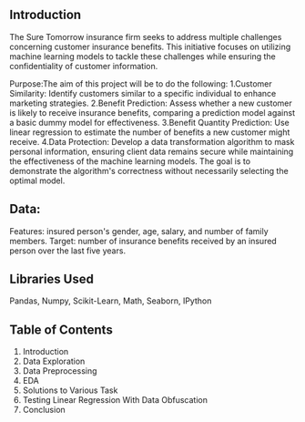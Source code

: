 ## Introduction 
The Sure Tomorrow insurance firm seeks to address multiple challenges concerning customer insurance benefits. This initiative focuses on utilizing machine learning models to tackle these challenges while ensuring the confidentiality of customer information.

Purpose:The aim of this project will be to do the following: 
1.Customer Similarity: Identify customers similar to a specific individual to enhance marketing strategies.
2.Benefit Prediction: Assess whether a new customer is likely to receive insurance benefits, comparing a prediction model against a basic dummy model for effectiveness.
3.Benefit Quantity Prediction: Use linear regression to estimate the number of benefits a new customer might receive.
4.Data Protection: Develop a data transformation algorithm to mask personal information, ensuring client data remains secure while maintaining the effectiveness of the machine learning models. The goal is to demonstrate the algorithm's correctness without necessarily selecting the optimal model.

## Data:
Features: insured person's gender, age, salary, and number of family members.
Target: number of insurance benefits received by an insured person over the last five years.

## Libraries Used 
Pandas, Numpy, Scikit-Learn, Math, Seaborn, IPython 

## Table of Contents 
1. Introduction
2. Data Exploration
3. Data Preprocessing
4. EDA
5. Solutions to Various Task
6. Testing Linear Regression With Data Obfuscation
7. Conclusion 
